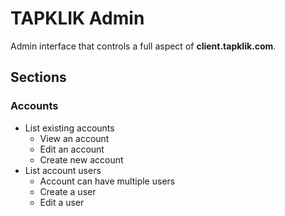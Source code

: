 # TAPKLIK Admin #

Admin interface that controls a full aspect of **client.tapklik.com**.

## Sections ##

### Accounts ###

* List existing accounts
    * View an account
    * Edit an account
    * Create new account
* List account users
    * Account can have multiple users
    * Create a user
    * Edit a user